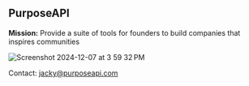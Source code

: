 ## PurposeAPI

**Mission:** Provide a suite of tools for founders to build companies that inspires communities

![Screenshot 2024-12-07 at 3 59 32 PM](https://github.com/user-attachments/assets/35ce6f4c-fdcd-4e05-bfde-7120cfb94646)


Contact: jacky@purposeapi.com
